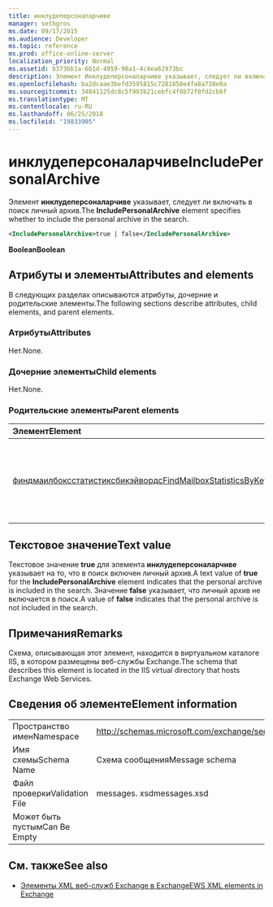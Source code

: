 ```yaml
---
title: инклудеперсоналарчиве
manager: sethgros
ms.date: 09/17/2015
ms.audience: Developer
ms.topic: reference
ms.prod: office-online-server
localization_priority: Normal
ms.assetid: b373bb1a-6b1d-4959-98a1-4c4ea62973bc
description: Элемент Инклудеперсоналарчиве указывает, следует ли включать в поиск личный архив.
ms.openlocfilehash: ba2dcaae3befd3595815c7281858e4fa8a738e0a
ms.sourcegitcommit: 34041125dc8c5f993b21cebfc4f8b72f0fd2cb6f
ms.translationtype: MT
ms.contentlocale: ru-RU
ms.lasthandoff: 06/25/2018
ms.locfileid: "19833905"
---
```

# <a name="includepersonalarchive"></a><span data-ttu-id="a7734-103">инклудеперсоналарчиве</span><span class="sxs-lookup"><span data-stu-id="a7734-103">IncludePersonalArchive</span></span>

<span data-ttu-id="a7734-104">Элемент **инклудеперсоналарчиве** указывает, следует ли включать в поиск личный архив.</span><span class="sxs-lookup"><span data-stu-id="a7734-104">The **IncludePersonalArchive** element specifies whether to include the personal archive in the search.</span></span> 
  
```XML
<IncludePersonalArchive>true | false</IncludePersonalArchive>
```

 <span data-ttu-id="a7734-105">**Boolean**</span><span class="sxs-lookup"><span data-stu-id="a7734-105">**Boolean**</span></span>
## <a name="attributes-and-elements"></a><span data-ttu-id="a7734-106">Атрибуты и элементы</span><span class="sxs-lookup"><span data-stu-id="a7734-106">Attributes and elements</span></span>

<span data-ttu-id="a7734-107">В следующих разделах описываются атрибуты, дочерние и родительские элементы.</span><span class="sxs-lookup"><span data-stu-id="a7734-107">The following sections describe attributes, child elements, and parent elements.</span></span>
  
### <a name="attributes"></a><span data-ttu-id="a7734-108">Атрибуты</span><span class="sxs-lookup"><span data-stu-id="a7734-108">Attributes</span></span>

<span data-ttu-id="a7734-109">Нет.</span><span class="sxs-lookup"><span data-stu-id="a7734-109">None.</span></span>
  
### <a name="child-elements"></a><span data-ttu-id="a7734-110">Дочерние элементы</span><span class="sxs-lookup"><span data-stu-id="a7734-110">Child elements</span></span>

<span data-ttu-id="a7734-111">Нет.</span><span class="sxs-lookup"><span data-stu-id="a7734-111">None.</span></span>
  
### <a name="parent-elements"></a><span data-ttu-id="a7734-112">Родительские элементы</span><span class="sxs-lookup"><span data-stu-id="a7734-112">Parent elements</span></span>

|<span data-ttu-id="a7734-113">**Элемент**</span><span class="sxs-lookup"><span data-stu-id="a7734-113">**Element**</span></span>|<span data-ttu-id="a7734-114">**Описание**</span><span class="sxs-lookup"><span data-stu-id="a7734-114">**Description**</span></span>|
|:-----|:-----|
|[<span data-ttu-id="a7734-115">финдмаилбоксстатистиксбикэйвордс</span><span class="sxs-lookup"><span data-stu-id="a7734-115">FindMailboxStatisticsByKeywords</span></span>](findmailboxstatisticsbykeywords.md) <br/> |<span data-ttu-id="a7734-116">Указывает запрос на поиск статистики почтовых ящиков по ключевому слову.</span><span class="sxs-lookup"><span data-stu-id="a7734-116">Specifies a request to search for mailbox statistics by keyword.</span></span>  <br/> |
   
## <a name="text-value"></a><span data-ttu-id="a7734-117">Текстовое значение</span><span class="sxs-lookup"><span data-stu-id="a7734-117">Text value</span></span>

<span data-ttu-id="a7734-118">Текстовое значение **true** для элемента **инклудеперсоналарчиве** указывает на то, что в поиск включен личный архив.</span><span class="sxs-lookup"><span data-stu-id="a7734-118">A text value of **true** for the **IncludePersonalArchive** element indicates that the personal archive is included in the search.</span></span> <span data-ttu-id="a7734-119">Значение **false** указывает, что личный архив не включается в поиск.</span><span class="sxs-lookup"><span data-stu-id="a7734-119">A value of **false** indicates that the personal archive is not included in the search.</span></span> 
  
## <a name="remarks"></a><span data-ttu-id="a7734-120">Примечания</span><span class="sxs-lookup"><span data-stu-id="a7734-120">Remarks</span></span>

<span data-ttu-id="a7734-121">Схема, описывающая этот элемент, находится в виртуальном каталоге IIS, в котором размещены веб-службы Exchange.</span><span class="sxs-lookup"><span data-stu-id="a7734-121">The schema that describes this element is located in the IIS virtual directory that hosts Exchange Web Services.</span></span>
  
## <a name="element-information"></a><span data-ttu-id="a7734-122">Сведения об элементе</span><span class="sxs-lookup"><span data-stu-id="a7734-122">Element information</span></span>

|||
|:-----|:-----|
|<span data-ttu-id="a7734-123">Пространство имен</span><span class="sxs-lookup"><span data-stu-id="a7734-123">Namespace</span></span>  <br/> |http://schemas.microsoft.com/exchange/services/2006/messages  <br/> |
|<span data-ttu-id="a7734-124">Имя схемы</span><span class="sxs-lookup"><span data-stu-id="a7734-124">Schema Name</span></span>  <br/> |<span data-ttu-id="a7734-125">Схема сообщения</span><span class="sxs-lookup"><span data-stu-id="a7734-125">Message schema</span></span>  <br/> |
|<span data-ttu-id="a7734-126">Файл проверки</span><span class="sxs-lookup"><span data-stu-id="a7734-126">Validation File</span></span>  <br/> |<span data-ttu-id="a7734-127">messages. xsd</span><span class="sxs-lookup"><span data-stu-id="a7734-127">messages.xsd</span></span>  <br/> |
|<span data-ttu-id="a7734-128">Может быть пустым</span><span class="sxs-lookup"><span data-stu-id="a7734-128">Can Be Empty</span></span>  <br/> ||
   
## <a name="see-also"></a><span data-ttu-id="a7734-129">См. также</span><span class="sxs-lookup"><span data-stu-id="a7734-129">See also</span></span>



- [<span data-ttu-id="a7734-130">Элементы XML веб-служб Exchange в Exchange</span><span class="sxs-lookup"><span data-stu-id="a7734-130">EWS XML elements in Exchange</span></span>](ews-xml-elements-in-exchange.md)

